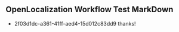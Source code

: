 ## OpenLocalization Workflow Test MarkDown
* 2f03d1dc-a361-41ff-aed4-15d012c83dd9 thanks!

<!--HONumber=Aug16_HO3-->


